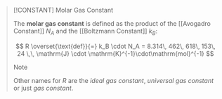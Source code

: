 >[!CONSTANT] Molar Gas Constant
>
>The **molar gas constant** is defined as the product of the [[Avogadro Constant]] $N_A$ and the [[Boltzmann Constant]] $k_B$:
>
>$$
>R \overset{\text{def}}{=} k_B \cdot N_A =  8.314\, 462\, 618\, 153\, 24 \,\, \mathrm{J} \cdot \mathrm{K}^{-1}\cdot\mathrm{mol}^{-1}
>$$
>
>>[!NOTE]
>>
>>Other names for $R$ are the *ideal gas constant*, *universal gas constant* or just *gas constant*.
>>
>